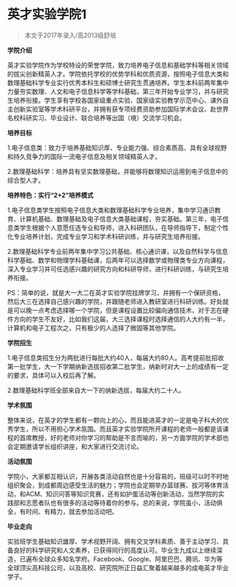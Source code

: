 
# 英才实验学院1  

> 本文于2017年录入/高2013级舒培  



**学院介绍**

英才实验学院作为学校特设的荣誉学院，致力培养电子信息和基础学科等相关领域的拔尖创新精英人才。学院依托学校的优势学科和优质资源，按照电子信息大类和数理基础科学专业实行优秀本科生和硕博士研究生贯通培养。学生本科前两年集中力量夯实数理、人文和电子信息科学等学科基础，第三年开始专业学习，并与研究生培养衔接。学生享有学校各国家级重点实验、国家级实验教学示范中心、课外自主创新实验室等学术科研平台，并拥有获专项经费资助参加国际学术会议、赴世界名校科研实习、毕业设计、联合培养等出国（境）交流学习机会。



**培养目标**

1.电子信息类：致力于培养基础知识厚、专业能力强、综合素质高、具有全球视野和持久竞争力的国际一流电子信息及相关领域精英人才。

2.数理基础科学：培养具有坚实数理基础，并能够将数理知识运用到电子信息中的综合型人才。



**培养特色：实行“2+2”培养模式**

1.电子信息类学生按照电子信息大类和数理基础科学专业培养，集中学习通识教育、计算机基础、数理基础及电子信息大类基础课程，夯实基础。第三年，电子信息类学生根据个人意愿任选专业和导师，进入科研团队，在导师指导下，制定个性化专业培养计划，完成专业学习和学术科研训练，并与研究生培养衔接。

2.数理基础科学专业前两年集中学习公共基础、核心通识课，以及自然科学与信息科学基础、数学和物理学科基础课，后两年可以选择数学或物理类专业方向课程，深入专业学习并可任选感兴趣的研究方向和科研导师，进行科研训练，与研究生培养衔接。

PS：简单的说，就是大一大二在英才实验学院挂牌学习，并拥有一个保研资格，然后大三在选择自己感兴趣的学院，并跟随老师进入教研室进行科研训练。好处就是可以晚一点考虑选择哪一个学院，但是课程设置比较偏向通信技术，对于志在硬件方向的学生不友好，比如我们这届，大三选择课程时选择通信的人大约有一半，计算机和电子工程次之，只有极少的人选择了微固等其他学院。



**学院招生**

1.电子信息类招生分为两批进行每批大约40人，每届大约80人。高考提前批招收第一批学生，大一下学期纳新选拔招收第二批学生，纳新时对大一上的成绩有一定的要求，具体可以入校后再了解。

2.数理基础科学班全部来自大一下的纳新选拔，每届大约二十人。



**学术氛围**

整体来说，在英才的学生都有一颗向上的心，而且能进英才的一定是电子科大的优秀学生，所以不用担心学术氛围。而且英才实验学院所开课程的老师一般都是该课程的首席教授，好的老师对你学习的帮助是不言而喻的，另一方面学院的学术部也会定期邀请学长组织讲座，和大家进行交流讨论。



**活动氛围**

学院小，大家都互相认识，开展各类活动自然也是十分容易的，班级可以时不时地组织聚会，到成都周边感受生活的魅力；学院也会定期举办篮球赛、拔河等体育活动，和ACM、知识问答等知识竞赛，还有如护蛋活动等创新活动，当然学院的实践部和志愿者队也有很多的活动等待着你的参与。总的来说，学院虽小，活动俱全，有时间、有精力，就去参加活动吧。



**毕业走向**

实验班学生基础知识雄厚、学术视野开阔、拥有交叉学科素质、善于主动学习、具备良好的科学研究和人文素养，已获得同行的高度认可。毕业生九成以上继续深造，已遍布全球众多知名学府。Facebook、Google、阿里巴巴、腾讯、华为等全球顶尖高科技公司，以及高校、研究院所正日益汇聚着越来越多的成电英才毕业学子。




